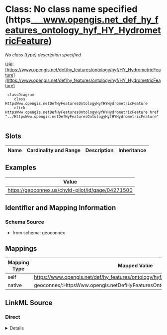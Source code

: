 

# Class: No class name specified (https___www.opengis.net_def_hy_features_ontology_hyf_HY_HydrometricFeature)


_No class (type) description specified_





URI: [https://www.opengis.net/def/hy_features/ontology/hyf/HY_HydrometricFeature](https://www.opengis.net/def/hy_features/ontology/hyf/HY_HydrometricFeature)






```mermaid
 classDiagram
    class HttpsWww.opengis.netDefHyFeaturesOntologyHyfHYHydrometricFeature
    click HttpsWww.opengis.netDefHyFeaturesOntologyHyfHYHydrometricFeature href "../HttpsWww.opengis.netDefHyFeaturesOntologyHyfHYHydrometricFeature"
      
```




<!-- no inheritance hierarchy -->


## Slots

| Name | Cardinality and Range | Description | Inheritance |
| ---  | --- | --- | --- |










## Examples

| Value |
| --- |
| https://geoconnex.us/chyld-pilot/id/gage/04271500 |


## Identifier and Mapping Information







### Schema Source


* from schema: geoconnex




## Mappings

| Mapping Type | Mapped Value |
| ---  | ---  |
| self | https://www.opengis.net/def/hy_features/ontology/hyf/HY_HydrometricFeature |
| native | geoconnex/:HttpsWww.opengis.netDefHyFeaturesOntologyHyfHYHydrometricFeature |







## LinkML Source

<!-- TODO: investigate https://stackoverflow.com/questions/37606292/how-to-create-tabbed-code-blocks-in-mkdocs-or-sphinx -->

### Direct

<details>
```yaml
name: https___www.opengis.net_def_hy_features_ontology_hyf_HY_HydrometricFeature
conforms_to: No schema conformance document specified
description: No class (type) description specified
title: No class name specified
notes:
- Class with 37 occurrences.
examples:
- value: https://geoconnex.us/chyld-pilot/id/gage/04271500
from_schema: geoconnex
rank: 1000
class_uri: https://www.opengis.net/def/hy_features/ontology/hyf/HY_HydrometricFeature

```
</details>

### Induced

<details>
```yaml
name: https___www.opengis.net_def_hy_features_ontology_hyf_HY_HydrometricFeature
conforms_to: No schema conformance document specified
description: No class (type) description specified
title: No class name specified
notes:
- Class with 37 occurrences.
examples:
- value: https://geoconnex.us/chyld-pilot/id/gage/04271500
from_schema: geoconnex
rank: 1000
class_uri: https://www.opengis.net/def/hy_features/ontology/hyf/HY_HydrometricFeature

```
</details>
